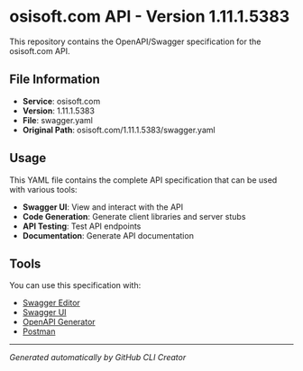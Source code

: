# osisoft.com API - Version 1.11.1.5383

This repository contains the OpenAPI/Swagger specification for the osisoft.com API.

## File Information

- **Service**: osisoft.com
- **Version**: 1.11.1.5383
- **File**: swagger.yaml
- **Original Path**: osisoft.com/1.11.1.5383/swagger.yaml

## Usage

This YAML file contains the complete API specification that can be used with various tools:

- **Swagger UI**: View and interact with the API
- **Code Generation**: Generate client libraries and server stubs
- **API Testing**: Test API endpoints
- **Documentation**: Generate API documentation

## Tools

You can use this specification with:

- [Swagger Editor](https://editor.swagger.io/)
- [Swagger UI](https://swagger.io/tools/swagger-ui/)
- [OpenAPI Generator](https://openapi-generator.tech/)
- [Postman](https://www.postman.com/)

---

*Generated automatically by GitHub CLI Creator*
